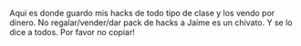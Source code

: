 Aqui es donde guardo mis hacks de todo tipo de clase y los vendo por dinero.  No regalar/vender/dar pack de hacks a Jaime es un chivato. Y se lo dice a todos.  Por favor no copiar!
